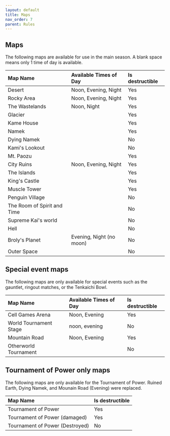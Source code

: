 ```yaml
---
layout: default
title: Maps
nav_order: 7
parent: Rules
---
```


## Maps

The following maps are available for use in the main season. A blank space means only 1 time of day is available.

| Map Name                    | Available Times of Day   | Is destructible | 
|:----------------------------|:-------------------------|:----------------|
| Desert                      | Noon, Evening, Night     | Yes             |
| Rocky Area                  | Noon, Evening, Night     | Yes             |
| The Wastelands              | Noon, Night              | Yes             |
| Glacier                     |                          | Yes             |
| Kame House                  |                          | Yes             |
| Namek                       |                          | Yes             |
| Dying Namek                 |                          | No              |
| Kami's Lookout              |                          | No              |
| Mt. Paozu                   |                          | Yes             |
| City Ruins                  | Noon, Evening, Night     | Yes             |
| The Islands                 |                          | Yes             |
| King's Castle               |                          | Yes             |
| Muscle Tower                |                          | Yes             |
| Penguin Village             |                          | No              |
| The Room of Spirit and Time |                          | No              |
| Supreme Kai's world         |                          | No              |
| Hell                        |                          | No              |
| Broly's Planet              | Evening, Night (no moon) | No              |
| Outer Space                 |                          | No              |


## Special event maps

The following maps are only available for special events such as the gauntlet, ringout matches, or the Tenkaichi Bowl.

| Map Name               | Available Times of Day | Is destructible | 
|:-----------------------|:-----------------------|:----------------|
| Cell Games Arena       | Noon, Evening          | Yes             |
| World Tournament Stage | noon, evening          | No              |
| Mountain Road          | Noon, Evening          | Yes             |
| Otherworld Tournament  |                        | No              |

## Tournament of Power only maps

The following maps are only available for the Tournament of Power. Ruined Earth, Dying Namek, and Mounain Road (Evening) were replaced.


| Map Name                        | Is destructible | 
|:--------------------------------|:----------------|
| Tournament of Power             | Yes             |
| Tournament of Power (damaged)   | Yes             |
| Tournament of Power (Destroyed) | No              |

